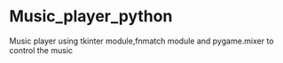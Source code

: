 # Music_player_python
Music player using tkinter module,fnmatch module and pygame.mixer to control the music 


